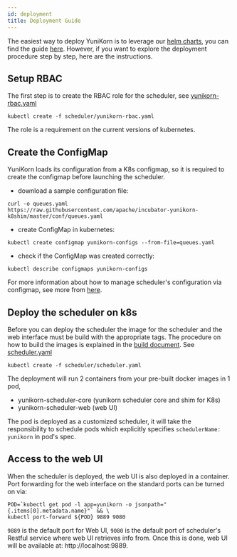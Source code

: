 ```yaml
---
id: deployment
title: Deployment Guide
---
```


<!--
Licensed to the Apache Software Foundation (ASF) under one
or more contributor license agreements.  See the NOTICE file
distributed with this work for additional information
regarding copyright ownership.  The ASF licenses this file
to you under the Apache License, Version 2.0 (the
"License"); you may not use this file except in compliance
with the License.  You may obtain a copy of the License at

  http://www.apache.org/licenses/LICENSE-2.0

Unless required by applicable law or agreed to in writing,
software distributed under the License is distributed on an
"AS IS" BASIS, WITHOUT WARRANTIES OR CONDITIONS OF ANY
KIND, either express or implied.  See the License for the
specific language governing permissions and limitations
under the License.
-->

The easiest way to deploy YuniKorn is to leverage our [helm charts](https://github.com/apache/incubator-yunikorn-k8shim/tree/master/helm-charts),
you can find the guide [here](get_started/user_guide.md). However, if you want to explore the deployment procedure
step by step, here are the instructions.

## Setup RBAC

The first step is to create the RBAC role for the scheduler, see [yunikorn-rbac.yaml](https://github.com/apache/incubator-yunikorn-k8shim/blob/master/deployments/scheduler/yunikorn-rbac.yaml)
```
kubectl create -f scheduler/yunikorn-rbac.yaml
```
The role is a requirement on the current versions of kubernetes.

## Create the ConfigMap

YuniKorn loads its configuration from a K8s configmap, so it is required to create the configmap before launching the scheduler.

- download a sample configuration file:
```
curl -o queues.yaml https://raw.githubusercontent.com/apache/incubator-yunikorn-k8shim/master/conf/queues.yaml
```
- create ConfigMap in kubernetes:
```
kubectl create configmap yunikorn-configs --from-file=queues.yaml
```
- check if the ConfigMap was created correctly:
```
kubectl describe configmaps yunikorn-configs
```

For more information about how to manage scheduler's configuration via configmap, see more from [here](setup/configure_scheduler.md).

## Deploy the scheduler on k8s

Before you can deploy the scheduler the image for the scheduler and the web interface must be build with the appropriate tags.
The procedure on how to build the images is explained in the [build document](get_started/developer_guide.md). See [scheduler.yaml](https://github.com/apache/incubator-yunikorn-k8shim/blob/master/deployments/scheduler/scheduler.yaml)
```
kubectl create -f scheduler/scheduler.yaml
```
The deployment will run 2 containers from your pre-built docker images in 1 pod,

* yunikorn-scheduler-core (yunikorn scheduler core and shim for K8s)
* yunikorn-scheduler-web (web UI)

The pod is deployed as a customized scheduler, it will take the responsibility to schedule pods which explicitly specifies `schedulerName: yunikorn` in pod's spec.

## Access to the web UI

When the scheduler is deployed, the web UI is also deployed in a container.
Port forwarding for the web interface on the standard ports can be turned on via:

```
POD=`kubectl get pod -l app=yunikorn -o jsonpath="{.items[0].metadata.name}"` && \
kubectl port-forward ${POD} 9889 9080
```

`9889` is the default port for Web UI, `9080` is the default port of scheduler's Restful service where web UI retrieves info from.
Once this is done, web UI will be available at: http://localhost:9889.
